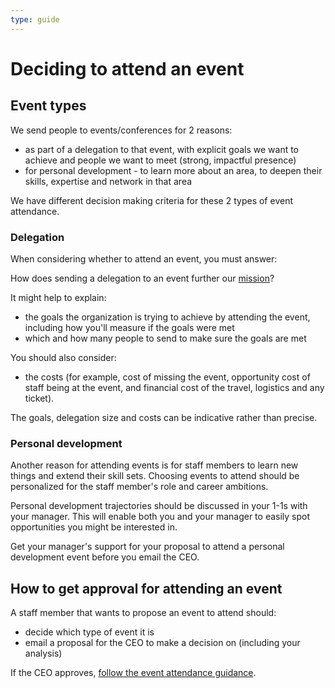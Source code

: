 ```yaml
---
type: guide
---
```


# Deciding to attend an event

## Event types

We send people to events/conferences for 2 reasons:

* as part of a delegation to that event, with explicit goals we want to achieve and people we want to meet (strong, impactful presence)
* for personal development - to learn more about an area, to deepen their skills, expertise and network in that area

We have different decision making criteria for these 2 types of event attendance.

### Delegation

When considering whether to attend an event, you must answer:

How does sending a delegation to an event further our [mission](https://about.publiccode.net/organization/mission.html)?

It might help to explain:

* the goals the organization is trying to achieve by attending the event, including how you'll measure if the goals were met
* which and how many people to send to make sure the goals are met

You should also consider:

* the costs (for example, cost of missing the event, opportunity cost of staff being at the event, and financial cost of the travel, logistics and any ticket).

The goals, delegation size and costs can be indicative rather than precise.

### Personal development

Another reason for attending events is for staff members to learn new things and extend their skill sets. Choosing events to attend should be personalized for the staff member's role and career ambitions.

Personal development trajectories should be discussed in your 1-1s with your manager. This will enable both you and your manager to easily spot opportunities you might be interested in.

Get your manager's support for your proposal to attend a personal development event before you email the CEO.

## How to get approval for attending an event

A staff member that wants to propose an event to attend should:

* decide which type of event it is
* email a proposal for the CEO to make a decision on (including your analysis)

If the CEO approves, [follow the event attendance guidance](attending-events.md).

